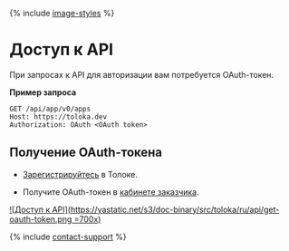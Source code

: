 {% include [image-styles](../../../../_includes/image-styles.md) %}

# Доступ к API

При запросах к API для авторизации вам потребуется OAuth-токен.

**Пример запроса**

```http
GET /api/app/v0/apps
Host: https://toloka.dev
Authorization: OAuth <OAuth token>
```

## Получение OAuth-токена

- [Зарегистрируйтесь](https://toloka.ai/ru/docs/guide/concepts/access.html) в Толоке.

- Получите OAuth-токен в [кабинете заказчика](https://platform.toloka.ai/ru/requester/profile/integration).

[![Доступ к API](https://yastatic.net/s3/doc-binary/src/toloka/ru/api/get-oauth-token.png =700x)](https://yastatic.net/s3/doc-binary/src/toloka/ru/api/get-oauth-token.png)

{% include [contact-support](../../_includes/contact-support.md) %}